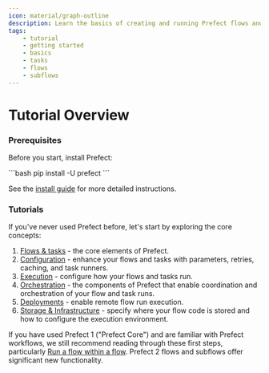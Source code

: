 ```yaml
---
icon: material/graph-outline
description: Learn the basics of creating and running Prefect flows and tasks.
tags:
    - tutorial
    - getting started
    - basics
    - tasks
    - flows
    - subflows
---
```

# Tutorial Overview

### Prerequisites

Before you start, install Prefect:

<div class="terminal">
```bash
pip install -U prefect
```
</div>

See the [install guide](/getting-started/installation/) for more detailed instructions.

### Tutorials
If you've never used Prefect before, let's start by exploring the core concepts:

1. [Flows & tasks](/tutorial/first-steps/) - the core elements of Prefect.
2. [Configuration](/tutorial/flow-task-config/) - enhance your flows and tasks with parameters, retries, caching, and task runners.
3. [Execution](/tutorial/execution/) - configure how your flows and tasks run.
4. [Orchestration](/tutorial/orchestration/) - the components of Prefect that enable coordination and orchestration of your flow and task runs.
5. [Deployments](/tutorial/deployments/) - enable remote flow run execution.
6. [Storage & Infrastructure](/tutorial/storage/) - specify where your flow code is stored and how to configure the execution environment.

If you have used Prefect 1 ("Prefect Core") and are familiar with Prefect workflows, we still recommend reading through these first steps, particularly [Run a flow within a flow](/tutorial/first-steps/#run-a-flow-within-a-flow). Prefect 2 flows and subflows offer significant new functionality.


